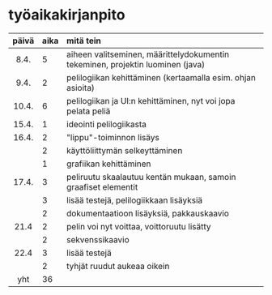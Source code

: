 # työaikakirjanpito

| päivä | aika | mitä tein  |
| :----:|:-----| :-----|
| 8.4.  | 5    | aiheen valitseminen, määrittelydokumentin tekeminen, projektin luominen (java) |
| 9.4.  | 2    | pelilogiikan kehittäminen (kertaamalla esim. ohjan asioita) |
| 10.4. | 6    | pelilogiikan ja UI:n kehittäminen, nyt voi jopa pelata peliä |
| 15.4. | 1    | ideointi pelilogiikasta |
| 16.4. | 2    | "lippu"-toiminnon lisäys |
|       | 2    | käyttöliittymän selkeyttäminen |
|       | 1    | grafiikan kehittäminen |
| 17.4. | 3    | peliruutu skaalautuu kentän mukaan, samoin graafiset elementit |
|       | 3    | lisää testejä, pelilogiikkaan lisäyksiä |
|       | 2    | dokumentaatioon lisäyksiä, pakkauskaavio |
| 21.4  | 2    | pelin voi nyt voittaa, voittoruutu lisätty |
|       | 2    | sekvenssikaavio |
| 22.4  | 3    | lisää testejä |
|       | 2    | tyhjät ruudut aukeaa oikein |
| yht   | 36   |
